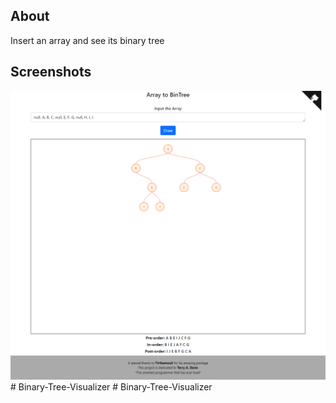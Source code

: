 ## About
Insert an array and see its binary tree

## Screenshots

![ss1](./screenshots/demo.png)
#   B i n a r y - T r e e - V i s u a l i z e r 
 
 #   B i n a r y - T r e e - V i s u a l i z e r 
 
 